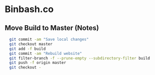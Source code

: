 # Binbash.co




## Move Build to Master  (Notes)

```bash
  git commit -am "Save local changes"
  git checkout master
  git add -f build
  git commit -am "Rebuild website"
  git filter-branch -f --prune-empty --subdirectory-filter build
  git push -f origin master
  git checkout -
```